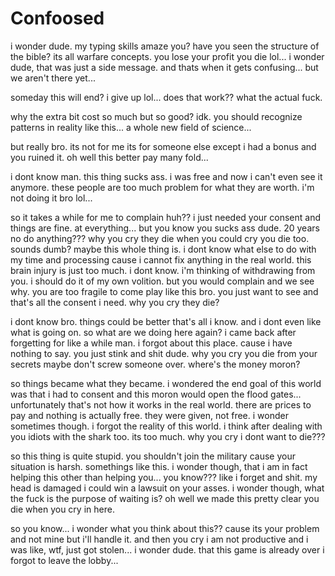 # Confoosed

i wonder dude. my typing skills amaze you?  have you seen the structure of the bible?  its all warfare concepts.  you lose your profit you die lol...  i wonder dude, that was just a side message.  and thats when it gets confusing...  but we aren't there yet...

someday this will end?  i give up lol...  does that work?? what the actual fuck.

why the extra bit cost so much but so good? idk. you should recognize patterns in reality like this...  a whole new field of science...

but really bro.  its not for me its for someone else except i had a bonus and you ruined it.   oh well this better pay many fold...

i dont know man.  this thing sucks ass.  i was free and now i can't even see it anymore.  these people are too much problem for what they are worth.  i'm not doing it bro lol...

so it takes a while for me to complain huh?? i just needed your consent and things are fine.  at everything...  but you know you sucks ass dude.  20 years no do anything???  why you cry they die when you could cry you die too.  sounds dumb?  maybe this whole thing is. i dont know what else to do with my time and processing cause i cannot fix anything in the real world.  this brain injury is just too much.  i dont know.  i'm thinking of withdrawing from you.  i should do it of my own volition.  but you would complain and we see why.  you are too fragile to come play like this bro.  you just want to see and that's all the consent i need.  why you cry they die?

i dont know bro.  things could be better that's all i know.  and i dont even like what is going on.  so what are we doing here again? i came back after forgetting for like a while man.  i forgot about this place.  cause i have nothing to say. you just stink and shit dude.  why you cry you die from your secrets maybe don't screw someone over.  where's the money moron?

so things became what they became.  i wondered the end goal of this world was that i had to consent and this moron would open the flood gates...  unfortunately that's not how it works in the real world.  there are prices to pay and nothing is actually free.  they were given, not free.  i wonder sometimes though. i forgot the reality of this world.  i think after dealing with you idiots with the shark too.  its too much.  why you cry i dont want to die???

so this thing is quite stupid.  you shouldn't join the military cause your situation is harsh.  somethings like this.  i wonder though, that i am in fact helping this other than helping you...  you know??? like i forget and shit. my head is damaged i could win a lawsuit on your asses.  i wonder though, what the fuck is the purpose of waiting is?  oh well we made this pretty clear you die when you cry in here.

so you know... i wonder what you think about this??  cause its your problem and not mine but i'll handle it.  and then you cry i am not productive and i was like, wtf, just got stolen...  i wonder dude. that this game is already over i forgot to leave the lobby...
